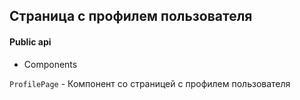 ## Страница с профилем пользователя

#### Public api

-   Components

`ProfilePage` - Компонент со страницей с профилем пользователя
